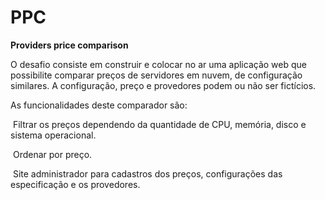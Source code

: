 # PPC
**Providers price comparison**

O desafio consiste em construir e colocar no ar uma aplicação web que possibilite comparar preços de servidores em nuvem, de configuração similares. A configuração, preço e provedores podem ou não ser fictícios.

As funcionalidades deste comparador são:

­ Filtrar os preços dependendo da quantidade de CPU, memória, disco e sistema operacional.

­ Ordenar por preço.

­ Site administrador para cadastros dos preços, configurações das especificação e os provedores.
